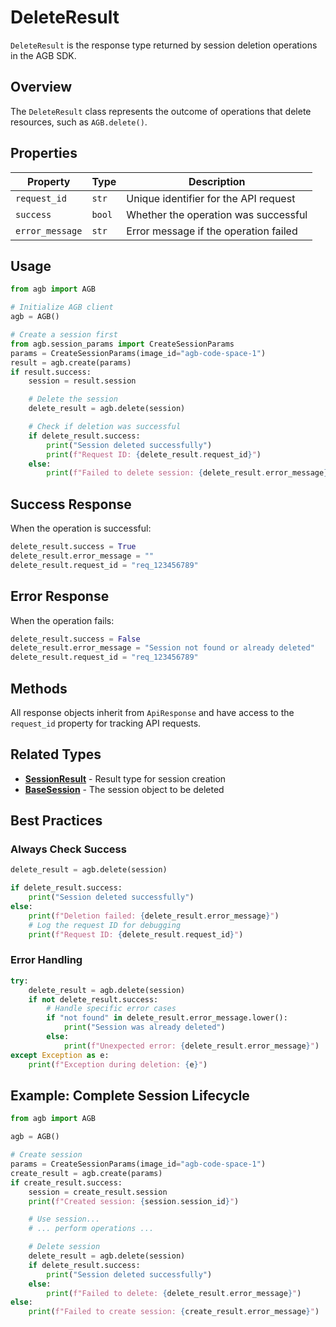 # DeleteResult

`DeleteResult` is the response type returned by session deletion operations in the AGB SDK.

## Overview

The `DeleteResult` class represents the outcome of operations that delete resources, such as `AGB.delete()`.

## Properties

| Property | Type | Description |
|----------|------|-------------|
| `request_id` | `str` | Unique identifier for the API request |
| `success` | `bool` | Whether the operation was successful |
| `error_message` | `str` | Error message if the operation failed |

## Usage

```python
from agb import AGB

# Initialize AGB client
agb = AGB()

# Create a session first
from agb.session_params import CreateSessionParams
params = CreateSessionParams(image_id="agb-code-space-1")
result = agb.create(params)
if result.success:
    session = result.session

    # Delete the session
    delete_result = agb.delete(session)

    # Check if deletion was successful
    if delete_result.success:
        print("Session deleted successfully")
        print(f"Request ID: {delete_result.request_id}")
    else:
        print(f"Failed to delete session: {delete_result.error_message}")
```

## Success Response

When the operation is successful:

```python
delete_result.success = True
delete_result.error_message = ""
delete_result.request_id = "req_123456789"
```

## Error Response

When the operation fails:

```python
delete_result.success = False
delete_result.error_message = "Session not found or already deleted"
delete_result.request_id = "req_123456789"
```

## Methods

All response objects inherit from `ApiResponse` and have access to the `request_id` property for tracking API requests.

## Related Types

- **[SessionResult](session-result.md)** - Result type for session creation
- **[BaseSession](../core/session.md)** - The session object to be deleted

## Best Practices

### Always Check Success
```python
delete_result = agb.delete(session)

if delete_result.success:
    print("Session deleted successfully")
else:
    print(f"Deletion failed: {delete_result.error_message}")
    # Log the request ID for debugging
    print(f"Request ID: {delete_result.request_id}")
```

### Error Handling
```python
try:
    delete_result = agb.delete(session)
    if not delete_result.success:
        # Handle specific error cases
        if "not found" in delete_result.error_message.lower():
            print("Session was already deleted")
        else:
            print(f"Unexpected error: {delete_result.error_message}")
except Exception as e:
    print(f"Exception during deletion: {e}")
```

## Example: Complete Session Lifecycle

```python
from agb import AGB

agb = AGB()

# Create session
params = CreateSessionParams(image_id="agb-code-space-1")
create_result = agb.create(params)
if create_result.success:
    session = create_result.session
    print(f"Created session: {session.session_id}")

    # Use session...
    # ... perform operations ...

    # Delete session
    delete_result = agb.delete(session)
    if delete_result.success:
        print("Session deleted successfully")
    else:
        print(f"Failed to delete: {delete_result.error_message}")
else:
    print(f"Failed to create session: {create_result.error_message}")
```
